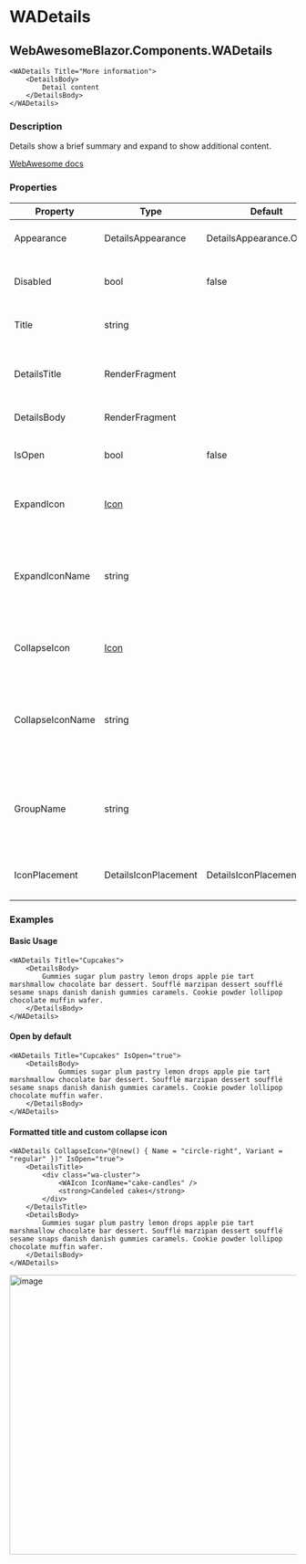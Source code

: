 # WADetails
## WebAwesomeBlazor.Components.WADetails

```HTML+Razor
<WADetails Title="More information">
    <DetailsBody>
        Detail content
    </DetailsBody>
</WADetails>
```

### Description
Details show a brief summary and expand to show additional content.

[WebAwesome docs](https://webawesome.com/docs/components/details/)

### Properties
| Property | Type   | Default | Description                              |
|----------|--------|---------|------------------------------------------|
| Appearance  | DetailsAppearance  | DetailsAppearance.Outlined  | The element's visual appearance.  |
| Disabled  |  bool | false  | Disables the details so it can't be toggled.  |
| Title | string  |   |  The summary to show in the header. |
| DetailsTitle  | RenderFragment  |   | The details' summary. Alternatively, you can use the Title property.  |
| DetailsBody  | RenderFragment  |   |  The details' main content. |
| IsOpen  | bool  | false  | Indicates whether or not the details is open.  |
| ExpandIcon  | [Icon](/docs/IconClass.md)  |   | The name of the icon to draw for the expand indicator.  |
| ExpandIconName  | string  |   |  The name of the icon to draw for the expand indicator. Available names depend on the icon library being used. |
| CollapseIcon  | [Icon](/docs/IconClass.md) |   |  The name of the icon to draw on for the collapse indicator. |
| CollapseIconName | string |   | The name of the icon to draw on for the collapse indicator. Available names depend on the icon library being used.  |
| GroupName  | string  |   | Groups related details elements. When one opens, others with the same name will close.  |
| IconPlacement  | DetailsIconPlacement  | DetailsIconPlacement.End  | The location of the expand/collapse icon. |

### Examples

#### Basic Usage
```HTML+Razor
<WADetails Title="Cupcakes">
    <DetailsBody>
        Gummies sugar plum pastry lemon drops apple pie tart marshmallow chocolate bar dessert. Soufflé marzipan dessert soufflé sesame snaps danish danish gummies caramels. Cookie powder lollipop chocolate muffin wafer.
    </DetailsBody>
</WADetails>
```
#### Open by default
```HTML+Razor
<WADetails Title="Cupcakes" IsOpen="true">
    <DetailsBody>
            Gummies sugar plum pastry lemon drops apple pie tart marshmallow chocolate bar dessert. Soufflé marzipan dessert soufflé sesame snaps danish danish gummies caramels. Cookie powder lollipop chocolate muffin wafer.
    </DetailsBody>
</WADetails>
```

#### Formatted title and custom collapse icon
```HTML+Razor
<WADetails CollapseIcon="@(new() { Name = "circle-right", Variant = "regular" })" IsOpen="true">
    <DetailsTitle>
        <div class="wa-cluster">
            <WAIcon IconName="cake-candles" />
            <strong>Candeled cakes</strong>
        </div>
    </DetailsTitle>
    <DetailsBody>
        Gummies sugar plum pastry lemon drops apple pie tart marshmallow chocolate bar dessert. Soufflé marzipan dessert soufflé sesame snaps danish danish gummies caramels. Cookie powder lollipop chocolate muffin wafer.
    </DetailsBody>
</WADetails>
```
<img width="629" height="490" alt="image" src="https://github.com/user-attachments/assets/c3ab9533-8b34-4d2f-804a-7c3413a43df7" />
